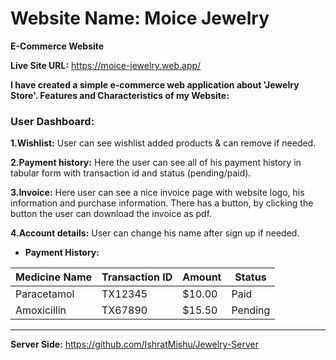 # Website Name: Moice Jewelry
**E-Commerce Website**

**Live Site URL:** https://moice-jewelry.web.app/

**I have created a simple e-commerce web application about 'Jewelry Store'. Features and Characteristics of my
Website:**

### User Dashboard:
  
  **1.Wishlist:** User can see wishlist added products & can remove if needed.
  
  **2.Payment history:** Here the user can see all of his payment history in tabular form
    with transaction id and status (pending/paid).
  
  **3.Invoice:** Here user can see a nice invoice page with website logo, his
    information and purchase information. There has a button, by clicking the button
    the user can download the invoice as pdf.
  
  **4.Account details:** User can change his name after sign up if needed.

  - **Payment History:**




| Medicine Name | Transaction ID   | Amount | Status   |
| ------------- | ---------------- | ------ | -------- |
| Paracetamol   | TX12345          | $10.00 | Paid     |
| Amoxicillin   | TX67890          | $15.50 | Pending  |

___
**Server Side:** https://github.com/IshratMishu/Jewelry-Server
